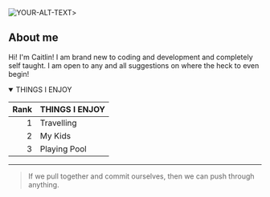 <picture>
 <source media="(prefers-color-scheme: dark)" srcset="https://user-images.githubusercontent.com/25423296/163456776-7f95b81a-f1ed-45f7-b7ab-8fa810d529fa.png">
 <source media="(prefers-color-scheme: light)" srcset="https://user-images.githubusercontent.com/25423296/163456779-a8556205-d0a5-45e2-ac17-42d089e3c3f8.png">
 <img alt="YOUR-ALT-TEXT" src="https://user-images.githubusercontent.com/25423296/163456779-a8556205-d0a5-45e2-ac17-42d089e3c3f8.png">>
</picture>

## About me

<!-- TO DO: add more details about me later -->

Hi! I'm Caitlin! I am brand new to coding and development and completely self taught. I am open to any and all suggestions on where the heck to even begin!

<details open>
<summary>THINGS I ENJOY</summary>  

  | Rank |THINGS I ENJOY |
|-----:|---------------|
|     1|Travelling     |
|     2|My Kids        |
|     3|Playing Pool   |

</details>

---
> If we pull together and commit ourselves, then we can push through anything.

